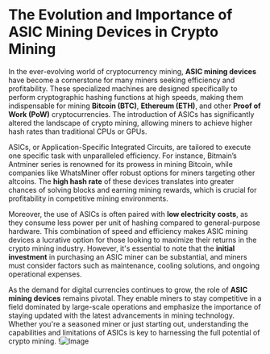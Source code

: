 # The Evolution and Importance of ASIC Mining Devices in Crypto Mining

In the ever-evolving world of cryptocurrency mining, **ASIC mining devices** have become a cornerstone for many miners seeking efficiency and profitability. These specialized machines are designed specifically to perform cryptographic hashing functions at high speeds, making them indispensable for mining **Bitcoin (BTC)**, **Ethereum (ETH)**, and other **Proof of Work (PoW)** cryptocurrencies. The introduction of ASICs has significantly altered the landscape of crypto mining, allowing miners to achieve higher hash rates than traditional CPUs or GPUs.

ASICs, or Application-Specific Integrated Circuits, are tailored to execute one specific task with unparalleled efficiency. For instance, Bitmain’s Antminer series is renowned for its prowess in mining Bitcoin, while companies like WhatsMiner offer robust options for miners targeting other altcoins. The **high hash rate** of these devices translates into greater chances of solving blocks and earning mining rewards, which is crucial for profitability in competitive mining environments.

Moreover, the use of ASICs is often paired with **low electricity costs**, as they consume less power per unit of hashing compared to general-purpose hardware. This combination of speed and efficiency makes ASIC mining devices a lucrative option for those looking to maximize their returns in the crypto mining industry. However, it's essential to note that the **initial investment** in purchasing an ASIC miner can be substantial, and miners must consider factors such as maintenance, cooling solutions, and ongoing operational expenses.

As the demand for digital currencies continues to grow, the role of **ASIC mining devices** remains pivotal. They enable miners to stay competitive in a field dominated by large-scale operations and emphasize the importance of staying updated with the latest advancements in mining technology. Whether you're a seasoned miner or just starting out, understanding the capabilities and limitations of ASICs is key to harnessing the full potential of crypto mining. !![Image](https://github.com/user-attachments/assets/590b50a7-4459-4e76-8a31-559aed223621)